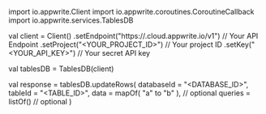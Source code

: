 import io.appwrite.Client
import io.appwrite.coroutines.CoroutineCallback
import io.appwrite.services.TablesDB

val client = Client()
    .setEndpoint("https://<REGION>.cloud.appwrite.io/v1") // Your API Endpoint
    .setProject("<YOUR_PROJECT_ID>") // Your project ID
    .setKey("<YOUR_API_KEY>") // Your secret API key

val tablesDB = TablesDB(client)

val response = tablesDB.updateRows(
    databaseId = "<DATABASE_ID>",
    tableId = "<TABLE_ID>",
    data = mapOf( "a" to "b" ), // optional
    queries = listOf() // optional
)
